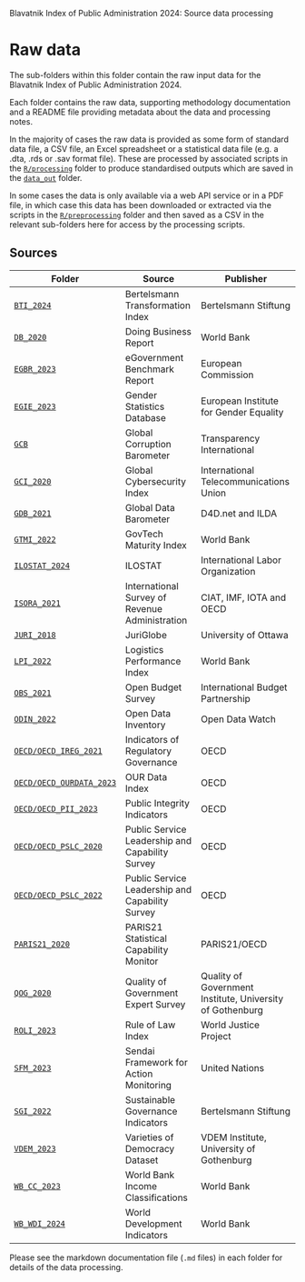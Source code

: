 Blavatnik Index of Public Administration 2024: Source data processing

# Raw data

The sub-folders within this folder contain the raw input data for the
Blavatnik Index of Public Administration 2024.

Each folder contains the raw data, supporting methodology documentation and
a README file providing metadata about the data and processing notes.

In the majority of cases the raw data is provided as some form of standard
data file, a CSV file, an Excel spreadsheet or a statistical data file
(e.g. a .dta, .rds or .sav format file). These are processed by associated
scripts in the [`R/processing`](../R/processing/) folder to produce
standardised outputs which are saved in the [`data_out`](../data_out/) folder.

In some cases the data is only available via a web API service or in a PDF file,
in which case this data has been downloaded or extracted via the scripts in the
[`R/preprocessing`](../R/preprocessing/) folder and then saved as a CSV in the
relevant sub-folders here for access by the processing scripts.

## Sources

Folder | Source | Publisher
--- | --- | ---
[`BTI_2024`](BTI_2024) | Bertelsmann Transformation Index | Bertelsmann Stiftung
[`DB_2020`](DB_2020) | Doing Business Report | World Bank
[`EGBR_2023`](EGBR_2023) | eGovernment Benchmark Report | European Commission
[`EGIE_2023`](EGIE_2023) | Gender Statistics Database | European Institute for Gender Equality
[`GCB`](GCB) | Global Corruption Barometer | Transparency International
[`GCI_2020`](GCI_2020) | Global Cybersecurity Index | International Telecommunications Union
[`GDB_2021`](GDB_2021) | Global Data Barometer | D4D.net and ILDA
[`GTMI_2022`](GTMI_2022) | GovTech Maturity Index | World Bank
[`ILOSTAT_2024`](ILOSTAT_2024) | ILOSTAT | International Labor Organization
[`ISORA_2021`](ISORA_2021) | International Survey of Revenue Administration | CIAT, IMF, IOTA and OECD
[`JURI_2018`](JURI_2018) | JuriGlobe | University of Ottawa
[`LPI_2022`](LPI_2022) | Logistics Performance Index | World Bank
[`OBS_2021`](OBS_2021) | Open Budget Survey | International Budget Partnership
[`ODIN_2022`](ODIN_2022) | Open Data Inventory | Open Data Watch
[`OECD/OECD_IREG_2021`](OECD/OECD_IREG_2021) | Indicators of Regulatory Governance | OECD
[`OECD/OECD_OURDATA_2023`](OECD/OECD_OURDATA_2023) | OUR Data Index | OECD
[`OECD/OECD_PII_2023`](OECD/OECD_PII_2023) | Public Integrity Indicators | OECD
[`OECD/OECD_PSLC_2020`](OECD/OECD_PSLC_2020) | Public Service Leadership and Capability Survey | OECD
[`OECD/OECD_PSLC_2022`](OECD/OECD_PSLC_2022) | Public Service Leadership and Capability Survey | OECD
[`PARIS21_2020`](PARIS21_2020) | PARIS21 Statistical Capability Monitor | PARIS21/OECD
[`QOG_2020`](QOG_2020) | Quality of Government Expert Survey | Quality of Government Institute, University of Gothenburg
[`ROLI_2023`](ROLI_2023) | Rule of Law Index | World Justice Project
[`SFM_2023`](SFM_2023) | Sendai Framework for Action Monitoring | United Nations
[`SGI_2022`](SGI_2022) | Sustainable Governance Indicators | Bertelsmann Stiftung
[`VDEM_2023`](VDEM_2023) | Varieties of Democracy Dataset | VDEM Institute, University of Gothenburg
[`WB_CC_2023`](WB_CC_2023) | World Bank Income Classifications | World Bank
[`WB_WDI_2024`](WB_WDI_2024) | World Development Indicators | World Bank

Please see the markdown documentation file (`.md` files) in each folder for
details of the data processing.